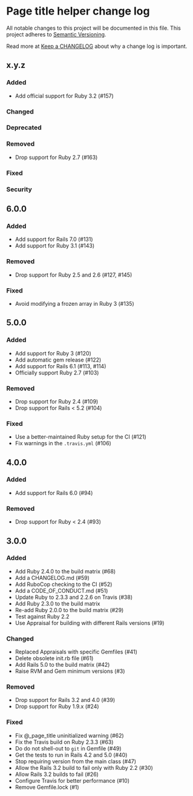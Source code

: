 # Page title helper change log

All notable changes to this project will be documented in this file.
This project adheres to [Semantic Versioning](https://semver.org/).

Read more at [Keep a CHANGELOG](https://keepachangelog.com/en/0.3.0/)
about why a change log is important.

## x.y.z

### Added
- Add official support for Ruby 3.2 (#157)

### Changed

### Deprecated

### Removed
- Drop support for Ruby 2.7 (#163)

### Fixed

### Security

## 6.0.0

### Added
- Add support for Rails 7.0 (#131)
- Add support for Ruby 3.1 (#143)

### Removed
- Drop support for Ruby 2.5 and 2.6 (#127, #145)

### Fixed
- Avoid modifying a frozen array in Ruby 3 (#135)

## 5.0.0

### Added
- Add support for Ruby 3 (#120)
- Add automatic gem release (#122)
- Add support for Rails 6.1 (#113, #114)
- Officially support Ruby 2.7 (#103)

### Removed
- Drop support for Ruby 2.4 (#109)
- Drop support for Rails < 5.2 (#104)

### Fixed
- Use a better-maintained Ruby setup for the CI (#121)
- Fix warnings in the `.travis.yml` (#106)

## 4.0.0

### Added
- Add support for Rails 6.0 (#94)

### Removed
- Drop support for Ruby < 2.4 (#93)

## 3.0.0

### Added
- Add Ruby 2.4.0 to the build matrix (#68)
- Add a CHANGELOG.md (#59)
- Add RuboCop checking to the CI (#52)
- Add a CODE_OF_CONDUCT.md (#51)
- Update Ruby to 2.3.3 and 2.2.6 on Travis (#38)
- Add Ruby 2.3.0 to the build matrix
- Re-add Ruby 2.0.0 to the build matrix (#29)
- Test against Ruby 2.2
- Use Appraisal for building with different Rails versions (#19)

### Changed
- Replaced Appraisals with specific Gemfiles (#41)
- Delete obsolete init.rb file (#61)
- Add Rails 5.0 to the build matrix (#42)
- Raise RVM and Gem minimum versions (#3)

### Removed
- Drop support for Rails 3.2 and 4.0 (#39)
- Drop support for Ruby 1.9.x (#24)

### Fixed
- Fix @_page_title uninitialized warning (#62)
- Fix the Travis build on Ruby 2.3.3 (#63)
- Do do not shell-out to `git` in Gemfile (#49)
- Get the tests to run in Rails 4.2 and 5.0 (#40)
- Stop requiring version from the main class (#47)
- Allow the Rails 3.2 build to fail only with Ruby 2.2 (#30)
- Allow Rails 3.2 builds to fail (#26)
- Configure Travis for better performance (#10)
- Remove Gemfile.lock (#1)
